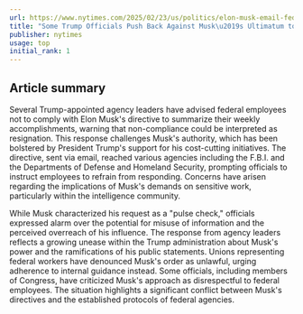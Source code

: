 ```yaml
---
url: https://www.nytimes.com/2025/02/23/us/politics/elon-musk-email-federal-workers.html
title: "Some Trump Officials Push Back Against Musk\u2019s Ultimatum to Workers"
publisher: nytimes
usage: top
initial_rank: 1
---
```

## Article summary
Several Trump-appointed agency leaders have advised federal employees not to comply with Elon Musk's directive to summarize their weekly accomplishments, warning that non-compliance could be interpreted as resignation. This response challenges Musk's authority, which has been bolstered by President Trump's support for his cost-cutting initiatives. The directive, sent via email, reached various agencies including the F.B.I. and the Departments of Defense and Homeland Security, prompting officials to instruct employees to refrain from responding. Concerns have arisen regarding the implications of Musk's demands on sensitive work, particularly within the intelligence community.

While Musk characterized his request as a "pulse check," officials expressed alarm over the potential for misuse of information and the perceived overreach of his influence. The response from agency leaders reflects a growing unease within the Trump administration about Musk's power and the ramifications of his public statements. Unions representing federal workers have denounced Musk's order as unlawful, urging adherence to internal guidance instead. Some officials, including members of Congress, have criticized Musk's approach as disrespectful to federal employees. The situation highlights a significant conflict between Musk's directives and the established protocols of federal agencies.
